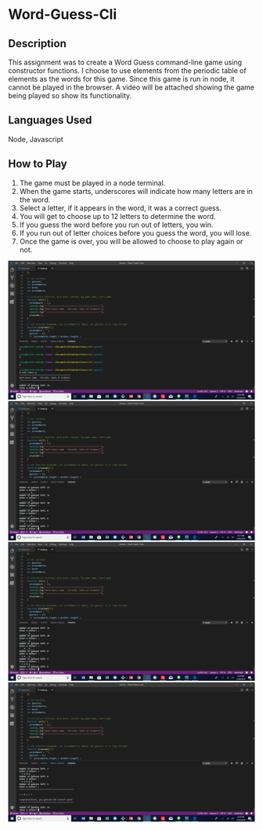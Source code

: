 # Word-Guess-Cli




## Description
This assignment was to create a Word Guess command-line game using constructor functions.  I choose to use elements from the periodic table of elements as the words for this game. Since this game is run in node, it cannot be played in the browser.  A video will be attached showing the game being played so show its functionality. 


## Languages Used
Node, Javascript


## How to Play

1.  The game must be played in a node terminal.
2.  When the game starts, underscores will indicate how many letters are in the word.
3.  Select a letter, if it appears in the word, it was a correct guess.
4.  You will get to choose up to 12 letters to determine the word.
5.  If you guess the word before you run out of letters, you win.
6.  If you run out of letter choices before you guess the word, you will lose.
7.  Once the game is over, you will be allowed to choose to play again or not.

![Screenshot_1](/images/Screenshot_1.png)
![Screenshot_2](/images/Screenshot_2.png)
![Screenshot_3](/images/Screenshot_3.png)
![Screenshot_4](/images/Screenshot_4.png)
